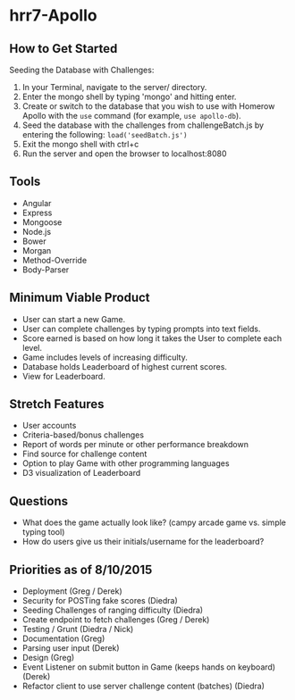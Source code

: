 # hrr7-Apollo

## How to Get Started ##

Seeding the Database with Challenges:

1. In your Terminal, navigate to the server/ directory.
2. Enter the mongo shell by typing 'mongo' and hitting enter.
3. Create or switch to the database that you wish to use with Homerow Apollo with the ```use``` command (for example, ```use apollo-db```).
4. Seed the database with the challenges from challengeBatch.js by entering the following: ```load('seedBatch.js')```
5. Exit the mongo shell with ctrl+c
6. Run the server and open the browser to localhost:8080

## Tools ##

- Angular
- Express
- Mongoose
- Node.js
- Bower
- Morgan
- Method-Override
- Body-Parser

## Minimum Viable Product

- User can start a new Game.
- User can complete challenges by typing prompts into text fields.
- Score earned is based on how long it takes the User to complete each level.
- Game includes levels of increasing difficulty.
- Database holds Leaderboard of highest current scores.
- View for Leaderboard.

## Stretch Features

- User accounts
- Criteria-based/bonus challenges
- Report of words per minute or other performance breakdown
- Find source for challenge content
- Option to play Game with other programming languages
- D3 visualization of Leaderboard

## Questions

- What does the game actually look like? (campy arcade game vs. simple typing tool)
- How do users give us their initials/username for the leaderboard?

## Priorities as of 8/10/2015
- Deployment (Greg / Derek)
- Security for POSTing fake scores (Diedra)
- Seeding Challenges of ranging difficulty (Diedra)
- Create endpoint to fetch challenges (Greg / Derek)
- Testing / Grunt (Diedra / Nick)
- Documentation (Greg)
- Parsing user input (Derek)
- Design (Greg)
- Event Listener on submit button in Game (keeps hands on keyboard) (Derek)
- Refactor client to use server challenge content (batches) (Diedra)
